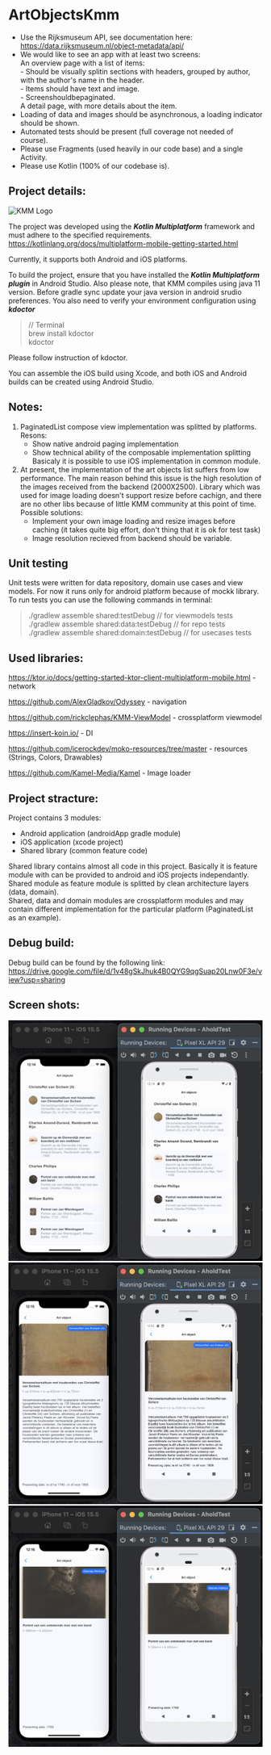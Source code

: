 # ArtObjectsKmm
- Use the Rijksmuseum API, see documentation here: https://data.rijksmuseum.nl/object-metadata/api/
- We would like to see an app with at least two screens: \
  An overview page with a list of items: \
      - Should be visually splitin sections with headers, grouped by author, with the author's name in the header. \
      - Items should have text and image. \
      - Screenshouldbepaginated. \
  A detail page, with more details about the item.
- Loading of data and images should be asynchronous, a loading indicator should be shown.
- Automated tests should be present (full coverage not needed of course).
- Please use Fragments (used heavily in our code base) and a single Activity.
- Please use Kotlin (100% of our codebase is).

## Project details:

![KMM Logo](https://mobiraft.com/wp-content/uploads/2020/04/SwiftUI-3.png)

The project was developed using the ***Kotlin Multiplatform*** framework and must adhere to the specified requirements. \
https://kotlinlang.org/docs/multiplatform-mobile-getting-started.html

Currently, it supports both Android and iOS platforms.

To build the project, ensure that you have installed the ***Kotlin Multiplatform plugin*** in Android Studio. Also please note, that KMM compiles using java 11 version. 
Before gradle sync update your java version in android srudio preferences. You also need to verify your environment configuration using ***kdoctor***

> // Terminal \
> brew install kdoctor \
> kdoctor

Please follow instruction of kdoctor.

You can assemble the iOS build using Xcode, and both iOS and Android builds can be created using Android Studio.

## Notes:
1. PaginatedList compose view implementation was splitted by platforms.\
   Resons:
   - Show native android paging implementation
   - Show technical ability of the composable implementation splitting
Basicaly it is possible to use iOS implementation in common module.
1. At present, the implementation of the art objects list suffers from low performance. The main reason behind this issue is the high resolution of the images received from the backend (2000X2500). Library which was used for image loading doesn't support resize before cachign, and there are no other libs because of little KMM community at this point of time.\
   Possible solutions:
   - Implement your own image loading and resize images before caching (it takes quite big effort, don't thing that it is ok for test task)
   - Image resolution recieved from backend should be variable.

## Unit testing
Unit tests were written for data repository, domain use cases and view models. For now it runs only for android platform because of mockk library.\
To run tests you can use the following commands in terminal:
> ./gradlew assemble shared:testDebug // for viewmodels tests\
> ./gradlew assemble shared:data:testDebug // for repo tests\
> ./gradlew assemble shared:domain:testDebug // for usecases tests

## Used libraries:

https://ktor.io/docs/getting-started-ktor-client-multiplatform-mobile.html - network

https://github.com/AlexGladkov/Odyssey - navigation

https://github.com/rickclephas/KMM-ViewModel - crossplatform viewmodel

https://insert-koin.io/ - DI

https://github.com/icerockdev/moko-resources/tree/master - resources (Strings, Colors, Drawables)

https://github.com/Kamel-Media/Kamel - Image loader

## Project stracture:

Project contains 3 modules:
- Android application (androidApp gradle module)
- iOS application (xcode project)
- Shared library (common feature code)

Shared library contains almost all code in this project. Basically it is feature module with can be provided to android and iOS projects independantly.\
Shared module as feature module is splitted by clean architecture layers (data, domain).\
Shared, data and domain modules are crossplatform modules and may contain different implementation for the particular platform (PaginatedList as an example).

## Debug build:
Debug build can be found by the following link: https://drive.google.com/file/d/1v48gSkJhuk4B0QYG9qgSuap20Lnw0F3e/view?usp=sharing

## Screen shots:

![Art objects list](https://github.com/ustadenis/ArtObjectsKmm/blob/main/pictures/Screen%20Shot%202023-07-24%20at%2012.14.42%20AM.png)
![Art object details](https://github.com/ustadenis/ArtObjectsKmm/blob/main/pictures/Screen%20Shot%202023-07-24%20at%2012.15.39%20AM.png)
![Art object details](https://github.com/ustadenis/ArtObjectsKmm/blob/main/pictures/Screen%20Shot%202023-07-24%20at%2012.16.19%20AM.png)
